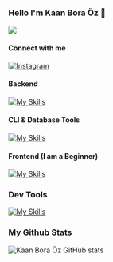 ### Hello I'm Kaan Bora Öz 👋
![](https://komarev.com/ghpvc/?username=kaanboraoz)

#### Connect with me
[![Instagram](https://img.shields.io/badge/Instagram-E4405F?style=for-the-badge&logo=instagram&logoColor=white)](https://www.instagram.com/boraatech/)

#### Backend
[![My Skills](https://skillicons.dev/icons?i=js,postgres)](https://skillicons.dev)

#### CLI & Database Tools
[![My Skills](https://skillicons.dev/icons?i=rust,postgres,linux)](https://skillicons.dev)

#### Frontend (I am a Beginner)
[![My Skills](https://skillicons.dev/icons?i=react,tailwind,nextjs,vue,nuxtjs)](https://skillicons.dev)

### Dev Tools
[![My Skills](https://skillicons.dev/icons?i=git,aws,stackoverflow)](https://skillicons.dev)

### My Github Stats
![Kaan Bora Öz GitHub stats](https://github-readme-stats.vercel.app/api?username=kaanboraoz&show_icons=true&theme=radical)
